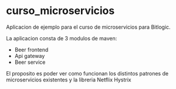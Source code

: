 # curso_microservicios
Aplicacion de ejemplo para el curso de microservicios para Bitlogic.

La aplicacion consta de 3 modulos de maven:
- Beer frontend
- Api gateway
- Beer service

El proposito es poder ver como funcionan los distintos patrones de microservicios existentes y la libreria Netflix Hystrix
